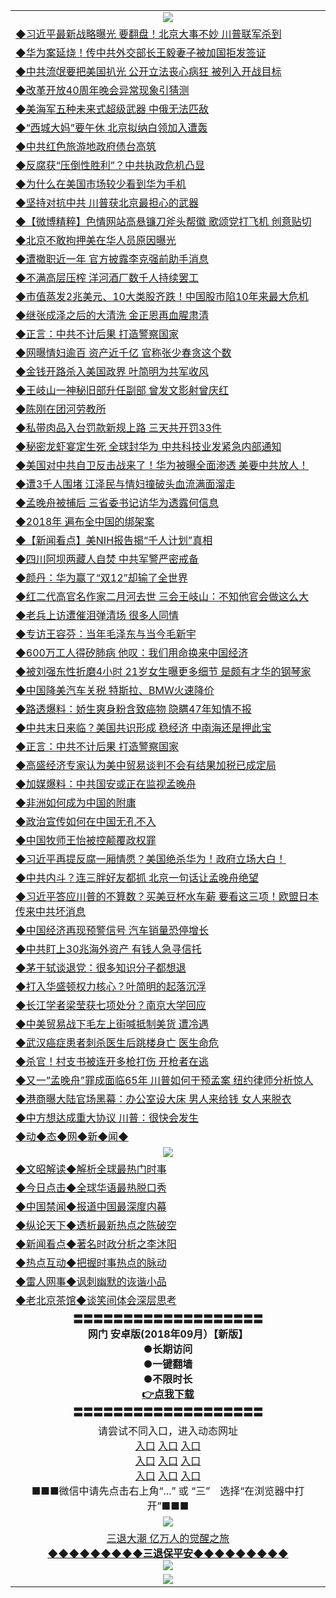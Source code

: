 <table>
  <tr>
    <td align=center><img src="https://github.com/gyhhx/image-upload/blob/master/20180612%20(14).jpg" /></td>
  </tr>
    <tr>
<td align=left>
<a href="https://ctbtfdoocixoa.global.ssl.fastly.net/oo.aspx?name=c998046&key=ofejcfaxcltk&from=gy">◆习近平最新战略曝光 要翻盘！北京大事不妙 川普联军杀到</a><br/>
</td>
   </tr>
 <tr>
<td align=left>
<a href="https://ctbtfdoocixoa.global.ssl.fastly.net/oo.aspx?name=c998114&key=ofejcfaxcltk&from=gy">◆华为案延烧！传中共外交部长王毅妻子被加国拒发签证</a><br/></td>
  </tr>
  <tr>
<td align=left>
<a href="https://ctbtfdoocixoa.global.ssl.fastly.net/oo.aspx?name=c998061&key=ofejcfaxcltk&from=gy">◆中共流氓要把美国扒光 公开立法丧心病狂 被列入开战目标</a><br/></td>
 </tr>
  <tr>
<td align=left>
<a href="http://ctbtfdoocixoa.global.ssl.fastly.net/oo.aspx?name=c998113&key=ofejcfaxcltk&from=gy">◆改革开放40周年晚会异常现象引猜测</a><br/></td>
 </tr>
   <tr>
<td align=left>
<a href="http://ctbtfdoocixoa.global.ssl.fastly.net/oo.aspx?name=c998018&key=ofejcfaxcltk&from=gy">◆美海军五种未来式超级武器 中俄无法匹敌</a><br/></td>
   </tr> 
  <tr>
<td align=left>
<a href="http://ctbtfdoocixoa.global.ssl.fastly.net/oo.aspx?name=c998119&key=ofejcfaxcltk&from=gy">◆“西城大妈”要午休 北京拟纳白领加入遭轰</a><br/></td>
  </tr> 
 <tr>
<td align=left>
<a href="http://ctbtfdoocixoa.global.ssl.fastly.net/oo.aspx?name=c998087&key=ofejcfaxcltk&from=gy">◆中共红色旅游地政府债台高筑</a><br/>
</td>
   </tr>
 <tr>
<td align=left>
<a href="http://ctbtfdoocixoa.global.ssl.fastly.net/oo.aspx?name=c998083&key=ofejcfaxcltk&from=gy">◆反腐获“压倒性胜利”？中共执政危机凸显</a><br/>
</td>
   </tr>
 <tr>
<td align=left>
<a href="http://ctbtfdoocixoa.global.ssl.fastly.net/oo.aspx?name=c998038&key=ofejcfaxcltk&from=gy">◆为什么在美国市场较少看到华为手机</a><br/></td>
  </tr>
  <tr>
<td align=left>
<a href="http://ctbtfdoocixoa.global.ssl.fastly.net/oo.aspx?name=c998041&key=ofejcfaxcltk&from=gy">◆坚持对抗中共 川普获北京最担心的武器</a><br/></td>
 </tr>
   <tr>
<td align=left>
<a href="http://ctbtfdoocixoa.global.ssl.fastly.net/oo.aspx?name=c997995&key=ofejcfaxcltk&from=gy">◆【微博精粹】色情网站高悬镰刀斧头帮徽 歌颂党打飞机 创意贴切</a><br/>
</td>
   </tr>
 <tr>
<td align=left>
<a href="http://ctbtfdoocixoa.global.ssl.fastly.net/oo.aspx?name=c998044&key=ofejcfaxcltk&from=gy">◆北京不敢拘押美在华人员原因曝光</a><br/></td>
  </tr>
  <tr>
<td align=left>
<a href="http://ctbtfdoocixoa.global.ssl.fastly.net/oo.aspx?name=c998125&key=ofejcfaxcltk&from=gy">◆遭撤职近一年 官方披露李克强前助手消息</a><br/></td>
 </tr>
  <tr>
<td align=left>
<a href="http://ctbtfdoocixoa.global.ssl.fastly.net/oo.aspx?name=c998102&key=ofejcfaxcltk&from=gy">◆不满高层压榨 洋河酒厂数千人持续罢工</a><br/></td>
 </tr>
   <tr>
<td align=left>
<a href="http://ctbtfdoocixoa.global.ssl.fastly.net/oo.aspx?name=c998064&key=ofejcfaxcltk&from=gy">◆市值蒸发2兆美元、10大类股齐跌！中国股市陷10年来最大危机</a><br/></td>
   </tr> 
  <tr>
<td align=left>
<a href="http://ctbtfdoocixoa.global.ssl.fastly.net/oo.aspx?name=c997982&key=ofejcfaxcltk&from=gy">◆继张成泽之后的大清洗 金正恩再血腥肃清</a><br/></td>
  </tr> 
 <tr>
<td align=left>
<a href="http://ctbtfdoocixoa.global.ssl.fastly.net/oo.aspx?name=c997866&key=ofejcfaxcltk&from=gy">◆正言：中共不计后果 打造警察国家</a><br/>
</td>
   </tr>
 <tr>
<td align=left>
<a href="http://ctbtfdoocixoa.global.ssl.fastly.net/oo.aspx?name=c998043&key=ofejcfaxcltk&from=gy">◆网曝情妇逾百 资产近千亿 官称张少春贪这个数</a><br/>
</td>
   </tr>
 <tr>
<td align=left>
<a href="http://ctbtfdoocixoa.global.ssl.fastly.net/oo.aspx?name=c998103&key=ofejcfaxcltk&from=gy">◆金钱开路杀入美国政界 叶简明为共军收风</a><br/></td>
  </tr>
  <tr>
<td align=left>
<a href="http://ctbtfdoocixoa.global.ssl.fastly.net/oo.aspx?name=c998001&key=ofejcfaxcltk&from=gy">◆王岐山一神秘旧部升任副部 曾发文影射曾庆红</a><br/></td>
 </tr>
   <tr>
<td align=left>
<a href="http://ctbtfdoocixoa.global.ssl.fastly.net/oo.aspx?name=c997369_1_1&key=ofejcfaxcltk&from=gy">◆陈刚在团河劳教所</a><br/>
</td>
   </tr>
 <tr>
<td align=left>
<a href="http://ctbtfdoocixoa.global.ssl.fastly.net/oo.aspx?name=c998186&key=ofejcfaxcltk&from=gy">◆私带肉品入台罚款新规上路 三天共开罚33件</a><br/></td>
  </tr>
    <tr>
<td align=left>
<a href="https://ctbtfdoocixoa.global.ssl.fastly.net/oo.aspx?name=c997888&key=ofejcfaxcltk&from=gy">◆秘密龙虾宴定生死 全球封华为 中共科技业发紧急内部通知</a><br/>
</td>
   </tr>
 <tr>
<td align=left>
<a href="https://ctbtfdoocixoa.global.ssl.fastly.net/oo.aspx?name=c997899&key=ofejcfaxcltk&from=gy">◆美国对中共自卫反击战来了！华为被曝全面渗透 美要中共放人！</a><br/></td>
  </tr>
  <tr>
<td align=left>
<a href="https://ctbtfdoocixoa.global.ssl.fastly.net/oo.aspx?name=c997887&key=ofejcfaxcltk&from=gy">◆遭3千人围堵 江泽民与情妇撞破头血流满面溜走</a><br/></td>
 </tr>
  <tr>
<td align=left>
<a href="http://ctbtfdoocixoa.global.ssl.fastly.net/oo.aspx?name=c997931&key=ofejcfaxcltk&from=gy">◆孟晚舟被捕后 三省委书记访华为透露何信息</a><br/></td>
 </tr>
   <tr>
<td align=left>
<a href="http://ctbtfdoocixoa.global.ssl.fastly.net/oo.aspx?name=c997898&key=ofejcfaxcltk&from=gy">◆2018年 遍布全中国的绑架案</a><br/></td>
   </tr> 
  <tr>
<td align=left>
<a href="http://ctbtfdoocixoa.global.ssl.fastly.net/oo.aspx?name=c997921&key=ofejcfaxcltk&from=gy">◆【新闻看点】美NIH报告揭“千人计划”真相</a><br/></td>
  </tr> 
 <tr>
<td align=left>
<a href="http://ctbtfdoocixoa.global.ssl.fastly.net/oo.aspx?name=c997900&key=ofejcfaxcltk&from=gy">◆四川阿坝两藏人自焚 中共军警严密戒备</a><br/>
</td>
   </tr>
 <tr>
<td align=left>
<a href="http://ctbtfdoocixoa.global.ssl.fastly.net/oo.aspx?name=c997913&key=ofejcfaxcltk&from=gy">◆颜丹：华为赢了“双12”却输了全世界</a><br/>
</td>
   </tr>
 <tr>
<td align=left>
<a href="http://ctbtfdoocixoa.global.ssl.fastly.net/oo.aspx?name=c997847&key=ofejcfaxcltk&from=gy">◆红二代高官名作家二月河去世 三会王岐山：不知他官会做这么大</a><br/></td>
  </tr>
  <tr>
<td align=left>
<a href="http://ctbtfdoocixoa.global.ssl.fastly.net/oo.aspx?name=c997890&key=ofejcfaxcltk&from=gy">◆老兵上访遭催泪弹清场 很多人同情</a><br/></td>
 </tr>
   <tr>
<td align=left>
<a href="http://ctbtfdoocixoa.global.ssl.fastly.net/oo.aspx?name=c997818&key=ofejcfaxcltk&from=gy">◆专访王容芬：当年毛泽东与当今毛新宇</a><br/>
</td>
   </tr>
 <tr>
<td align=left>
<a href="http://ctbtfdoocixoa.global.ssl.fastly.net/oo.aspx?name=c997914&key=ofejcfaxcltk&from=gy">◆600万工人得矽肺病 他叹：我们用命换来中国经济</a><br/></td>
  </tr>
  <tr>
<td align=left>
<a href="http://ctbtfdoocixoa.global.ssl.fastly.net/oo.aspx?name=c997944&key=ofejcfaxcltk&from=gy">◆被刘强东性折磨4小时 21岁女生曝更多细节 是颇有才华的钢琴家</a><br/></td>
 </tr>
  <tr>
<td align=left>
<a href="http://ctbtfdoocixoa.global.ssl.fastly.net/oo.aspx?name=c997932&key=ofejcfaxcltk&from=gy">◆中国降美汽车关税 特斯拉、BMW火速降价</a><br/></td>
 </tr>
   <tr>
<td align=left>
<a href="http://ctbtfdoocixoa.global.ssl.fastly.net/oo.aspx?name=c997905&key=ofejcfaxcltk&from=gy">◆路透爆料：娇生爽身粉含致癌物 隐瞒47年知情不报</a><br/></td>
   </tr> 
  <tr>
<td align=left>
<a href="http://ctbtfdoocixoa.global.ssl.fastly.net/oo.aspx?name=c997897&key=ofejcfaxcltk&from=gy">◆中共末日来临？美国共识形成 稳经济 中南海还是押此宝</a><br/></td>
  </tr> 
 <tr>
<td align=left>
<a href="http://ctbtfdoocixoa.global.ssl.fastly.net/oo.aspx?name=c997866&key=ofejcfaxcltk&from=gy">◆正言：中共不计后果 打造警察国家</a><br/>
</td>
   </tr>
 <tr>
<td align=left>
<a href="http://ctbtfdoocixoa.global.ssl.fastly.net/oo.aspx?name=c997924&key=ofejcfaxcltk&from=gy">◆高盛经济专家认为美中贸易谈判不会有结果加税已成定局</a><br/>
</td>
   </tr>
 <tr>
<td align=left>
<a href="http://ctbtfdoocixoa.global.ssl.fastly.net/oo.aspx?name=c997842&key=ofejcfaxcltk&from=gy">◆加媒爆料：中共国安或正在监视孟晚舟</a><br/></td>
  </tr>
  <tr>
<td align=left>
<a href="http://ctbtfdoocixoa.global.ssl.fastly.net/oo.aspx?name=c997593&key=ofejcfaxcltk&from=gy">◆非洲如何成为中国的附庸</a><br/></td>
 </tr>
   <tr>
<td align=left>
<a href="http://ctbtfdoocixoa.global.ssl.fastly.net/oo.aspx?name=c997922&key=ofejcfaxcltk&from=gy">◆政治宣传如何在中国无孔不入</a><br/>
</td>
   </tr>
 <tr>
<td align=left>
<a href="http://ctbtfdoocixoa.global.ssl.fastly.net/oo.aspx?name=c997923&key=ofejcfaxcltk&from=gy">◆中国牧师王怡被控颠覆政权罪</a><br/></td>
  </tr>
    <tr>
<td align=left>
<a href="https://ctbtfdoocixoa.global.ssl.fastly.net/oo.aspx?name=c997676&key=ofejcfaxcltk&from=gy">◆习近平再提反腐一厢情愿？美国绝杀华为！政府立场大白！</a><br/>
</td>
   </tr>
 <tr>
<td align=left>
<a href="https://ctbtfdoocixoa.global.ssl.fastly.net/oo.aspx?name=c997551&key=ofejcfaxcltk&from=gy">◆中共内斗？连三胖好友都抓 北京一句话让孟晚舟绝望</a><br/></td>
  </tr>
  <tr>
<td align=left>
<a href="https://ctbtfdoocixoa.global.ssl.fastly.net/oo.aspx?name=c997682&key=ofejcfaxcltk&from=gy">◆习近平答应川普的不算数？买美豆杯水车薪 要看这三项！欧盟日本传来中共坏消息
</a><br/></td>
 </tr>
  <tr>
<td align=left>
<a href="http://ctbtfdoocixoa.global.ssl.fastly.net/oo.aspx?name=c997768&key=ofejcfaxcltk&from=gy">◆中国经济再现预警信号 汽车销量恐停增长</a><br/></td>
 </tr>
   <tr>
<td align=left>
<a href="http://ctbtfdoocixoa.global.ssl.fastly.net/oo.aspx?name=c997700&key=ofejcfaxcltk&from=gy">◆中共盯上30兆海外资产 有钱人急寻信托</a><br/></td>
   </tr> 
  <tr>
<td align=left>
<a href="http://ctbtfdoocixoa.global.ssl.fastly.net/oo.aspx?name=c997719&key=ofejcfaxcltk&from=gy">◆茅于轼谈退党：很多知识分子都想退</a><br/></td>
  </tr> 
 <tr>
<td align=left>
<a href="http://ctbtfdoocixoa.global.ssl.fastly.net/oo.aspx?name=c997756&key=ofejcfaxcltk&from=gy">◆打入华盛顿权力核心？叶简明的起落沉浮</a><br/>
</td>
   </tr>
 <tr>
<td align=left>
<a href="http://ctbtfdoocixoa.global.ssl.fastly.net/oo.aspx?name=c997757&key=ofejcfaxcltk&from=gy">◆长江学者梁莹获七项处分？南京大学回应</a><br/>
</td>
   </tr>
 <tr>
<td align=left>
<a href="http://ctbtfdoocixoa.global.ssl.fastly.net/oo.aspx?name=c997699&key=ofejcfaxcltk&from=gy">◆中美贸易战下毛左上街喊抵制美货 遭冷遇</a><br/></td>
  </tr>
  <tr>
<td align=left>
<a href="http://ctbtfdoocixoa.global.ssl.fastly.net/oo.aspx?name=c997667&key=ofejcfaxcltk&from=gy">◆武汉癌症患者刺杀医生后跳楼身亡 医生命危</a><br/></td>
 </tr>
   <tr>
<td align=left>
<a href="http://ctbtfdoocixoa.global.ssl.fastly.net/oo.aspx?name=c997601&key=ofejcfaxcltk&from=gy">◆杀官！村支书被连开多枪打伤 开枪者在逃</a><br/>
</td>
   </tr>
 <tr>
<td align=left>
<a href="http://ctbtfdoocixoa.global.ssl.fastly.net/oo.aspx?name=c997683&key=ofejcfaxcltk&from=gy">◆又一“孟晚舟”罪成面临65年 川普如何干预孟案 纽约律师分析惊人</a><br/></td>
  </tr>
  <tr>
<td align=left>
<a href="http://ctbtfdoocixoa.global.ssl.fastly.net/oo.aspx?name=c997570&key=ofejcfaxcltk&from=gy">◆港商曝大陆官场黑幕：办公室设大床 男人来给钱 女人来脱衣</a><br/></td>
 </tr>
  <tr>
<td align=left>
<a href="http://ctbtfdoocixoa.global.ssl.fastly.net/oo.aspx?name=c997766&key=ofejcfaxcltk&from=gy">◆中方想达成重大协议 川普：很快会发生</a><br/></td>
 </tr>
   <tr>
<td align=left>
<a href="http://ctbtfdoocixoa.global.ssl.fastly.net/oo.aspx?name=c841287&key=ofejcfaxcltk&from=gy">◆动◆态◆网◆新◆闻◆</a><br/></td>
  </tr>
    <tr>
    <td align=center><img src="https://github.com/gyhhx/image-upload/blob/master/20180612%20(61).jpg" /></td>
  </tr>
  <tr>
   <td align=left>
<a href="http://ctbtfdoocixoa.global.ssl.fastly.net/oo.aspx?name=c816857&key=ofejcfaxcltk&from=gy&tag=9973110">◆文昭解读◆解析全球最热门时事</a><br/>
    </td>
  </tr>
   <tr>
   <td align=left> 
<a href="http://ctbtfdoocixoa.global.ssl.fastly.net/oo.aspx?name=c816850&key=ofejcfaxcltk&from=gy&tag=9877">◆今日点击◆全球华语最热脱口秀</a><br/>
    </td>
  </tr>
  <tr>
  <td align=left>
<a href="http://ctbtfdoocixoa.global.ssl.fastly.net/oo.aspx?name=c816860&key=ofejcfaxcltk&from=gy&tag=99733110">◆中国禁闻◆报道中国最深度内幕</a><br/>
   </tr>
  <tr>
     <td align=left>
<a href="http://ctbtfdoocixoa.global.ssl.fastly.net/oo.aspx?name=c816855&key=ofejcfaxcltk&from=gy&tag=997110">◆纵论天下◆透析最新热点之陈破空</a><br/>
   </tr>
   <tr>
      <td align=left>
<a href="http://ctbtfdoocixoa.global.ssl.fastly.net/oo.aspx?name=c838308&key=ofejcfaxcltk&from=gy&tag=9973110">◆新闻看点◆著名时政分析之李沐阳</a><br/>
   </tr>
   <tr>
     <td align=left>
<a href="http://ctbtfdoocixoa.global.ssl.fastly.net/oo.aspx?name=c816852&key=ofejcfaxcltk&from=gy&tag=9733110">◆热点互动◆把握时事热点的脉动</a><br/>
   </tr>
   <tr>
      <td align=left>
<a href="http://ctbtfdoocixoa.global.ssl.fastly.net/oo.aspx?name=c816694&key=ofejcfaxcltk&from=gy&tag=93310">◆雷人网事◆讽刺幽默的诙谐小品</a><br/>
   </tr>
   <tr>
    <td align=left>
<a href="http://ctbtfdoocixoa.global.ssl.fastly.net/oo.aspx?name=c816650&key=ofejcfaxcltk&from=gy&tag=9973110">◆老北京茶馆◆谈笑间体会深层思考</a><br/>
   </tr>
   <tr>
    <td align=center>
 <b>〓〓〓〓〓〓〓〓〓〓〓〓〓〓〓〓〓〓〓<br/>网门 安卓版(2018年09月）【新版】<br/> ●长期访问<br/> ●一键翻墙<br/>  ●不限时长<br/> 
 <a href="https://share.weiyun.com/5y5lQcb">👉<b>点我下载</a><br/>〓〓〓〓〓〓〓〓〓〓〓〓〓〓〓〓〓〓〓<br/>
    </td>
    </tr>
   <tr>
    <td align=center>请尝试不同入口，进入动态网址<br/>
     <a href="https://s3.us-east-2.amazonaws.com/ogateh/show.htm?from=gy">入口</a>
      <a href="https://s3.eu-west-2.amazonaws.com/ogatel/show.htm?from=gy">入口</a>
      <a href="https://s3.amazonaws.com/ogate/show.htm?from=oGateg">入口</a><br/>
      <a href="https://s3.ap-northeast-2.amazonaws.com/ogates/show.htm?from=gy">入口</a>
      <a href="https://s3.eu-central-1.amazonaws.com/ogatef/show.htm?from=gy">入口</a>
      <a href="https://s3.ap-south-1.amazonaws.com/ogatem/show.htm?from=gy">入口</a><br/>
      <a href="https://s3-us-west-1.amazonaws.com/ogaten/show.htm?from=gy">入口</a>
      <a href="https://s3.ca-central-1.amazonaws.com/ogatec/show.htm?from=gy">入口</a>
      <a href="https://s3-ap-northeast-1.amazonaws.com/ogatet/show.htm?from=gy">入口</a><br/>
      ■■■微信中请先点击右上角“...” 或 “三”　选择“在浏览器中打开”■■■<b><br/>
    </td>
  </tr>
  <tr>
    <td align=center><img src="https://github.com/gyhhx/image-upload/blob/master/3.jpg" /> </td>
</tr>
  <tr>  
  <td align=center>
  <a href="http://ctbtfdoocixoa.global.ssl.fastly.net/oo.aspx?name=c894205&key=ofejcfaxcltk&from=gy&tag=9973110">三退大潮 亿万人的觉醒之旅</a><br/>
      <a href="http://ctbtfdoocixoa.global.ssl.fastly.net/oo.aspx?name=ogQuit.aspx&key=ofejcfaxcltk&from=gy"><b>◆◆◆◆◆◆◆◆◆三退保平安◆◆◆◆◆◆◆◆◆<br/></a>
      <img src="https://github.com/gyhhx/image-upload/blob/master/3t.jpg" /><br/>
      </td>
  </tr>
   <tr>
    <td align=center><img src="https://raw.githubusercontent.com/oGate2/Up/master/oGate_640.jpg"/></td>
  </tr>
</table>


